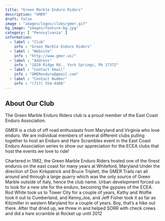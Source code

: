 ```yaml
---
title: "Green Marble Enduro Riders"
description: "GMER"
draft: false
image : "images/logos/clubs/gmer.gif"
bg_image: "images/feature-bg.jpg"
category: [ "Pennsylvania" ]
information:
  - label : "Club"
    info : "Green Marble Enduro Riders"
  - label : "Website"
    info : "http://www.gmer.us/"
  - label : "Address"
    info : "1820 Ridge Rd., York Springs, PA 17372"
  - label : "Contact Email"
    info : "GMERenduro@gmail.com"
  - label : "Contact Number"
    info : "(717) 554-4480"
---
```


## About Our Club

The Green Marble Enduro Riders club is a proud member of the East Coast Enduro Association.

GMER is a club of off road enthusiasts from Maryland and Virginia who love enduro. We are individual members of several different clubs pulling together to host an Enduro and Hare Scrambles event in the East Coast Enduro Association series to show our appreciation for the ECEA clubs that host the events we love to ride!

Chartered in 1982, the Green Marble Enduro Riders hosted one of the finest enduros on the east coast for many years at Whiteford, Maryland Under the direction of Don Kirkpatrick and Bruce Triplett, the GMER Trails ran all around and through a large quarry which was the only source of Green Marble outside of Italy, hence the club name.
Urban development forced us to look for a new site for the enduro, becoming the gypsies of the ECEA. Rod White took us to Tower City for a couple of years, Kathy and Wolfie took it out to Cumberland, and Kenny,Joe, and Jeff Fisher took it as far as Kitzmiller in western Maryland for a couple of years. Boy, that’s a hike out there. After that dried up, we threw in and helped SORR with check crews and did a hare scramble at Rocket up until 2012
